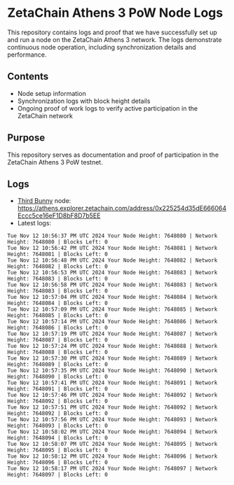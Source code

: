# ZetaChain Athens 3 PoW Node Logs
This repository contains logs and proof that we have successfully set up and run a node on the ZetaChain Athens 3 network. The logs demonstrate continuous node operation, including synchronization details and performance.

## Contents
- Node setup information
- Synchronization logs with block height details
- Ongoing proof of work logs to verify active participation in the ZetaChain network

## Purpose
This repository serves as documentation and proof of participation in the ZetaChain Athens 3 PoW testnet.

## Logs

- [Third Bunny](https://thirdbunny.xyz/) node: https://athens.explorer.zetachain.com/address/0x225254d35dE666064Eccc5ce16eF1D8bF8D7b5EE
- Latest logs:
```
Tue Nov 12 10:56:37 PM UTC 2024 Your Node Height: 7648080 | Network Height: 7648080 | Blocks Left: 0
Tue Nov 12 10:56:42 PM UTC 2024 Your Node Height: 7648081 | Network Height: 7648081 | Blocks Left: 0
Tue Nov 12 10:56:48 PM UTC 2024 Your Node Height: 7648082 | Network Height: 7648082 | Blocks Left: 0
Tue Nov 12 10:56:53 PM UTC 2024 Your Node Height: 7648083 | Network Height: 7648083 | Blocks Left: 0
Tue Nov 12 10:56:58 PM UTC 2024 Your Node Height: 7648083 | Network Height: 7648083 | Blocks Left: 0
Tue Nov 12 10:57:04 PM UTC 2024 Your Node Height: 7648084 | Network Height: 7648084 | Blocks Left: 0
Tue Nov 12 10:57:09 PM UTC 2024 Your Node Height: 7648085 | Network Height: 7648085 | Blocks Left: 0
Tue Nov 12 10:57:14 PM UTC 2024 Your Node Height: 7648086 | Network Height: 7648086 | Blocks Left: 0
Tue Nov 12 10:57:19 PM UTC 2024 Your Node Height: 7648087 | Network Height: 7648087 | Blocks Left: 0
Tue Nov 12 10:57:24 PM UTC 2024 Your Node Height: 7648088 | Network Height: 7648088 | Blocks Left: 0
Tue Nov 12 10:57:30 PM UTC 2024 Your Node Height: 7648089 | Network Height: 7648089 | Blocks Left: 0
Tue Nov 12 10:57:35 PM UTC 2024 Your Node Height: 7648090 | Network Height: 7648090 | Blocks Left: 0
Tue Nov 12 10:57:41 PM UTC 2024 Your Node Height: 7648091 | Network Height: 7648091 | Blocks Left: 0
Tue Nov 12 10:57:46 PM UTC 2024 Your Node Height: 7648092 | Network Height: 7648092 | Blocks Left: 0
Tue Nov 12 10:57:51 PM UTC 2024 Your Node Height: 7648092 | Network Height: 7648092 | Blocks Left: 0
Tue Nov 12 10:57:56 PM UTC 2024 Your Node Height: 7648093 | Network Height: 7648093 | Blocks Left: 0
Tue Nov 12 10:58:02 PM UTC 2024 Your Node Height: 7648094 | Network Height: 7648094 | Blocks Left: 0
Tue Nov 12 10:58:07 PM UTC 2024 Your Node Height: 7648095 | Network Height: 7648095 | Blocks Left: 0
Tue Nov 12 10:58:12 PM UTC 2024 Your Node Height: 7648096 | Network Height: 7648096 | Blocks Left: 0
Tue Nov 12 10:58:17 PM UTC 2024 Your Node Height: 7648097 | Network Height: 7648097 | Blocks Left: 0
```
